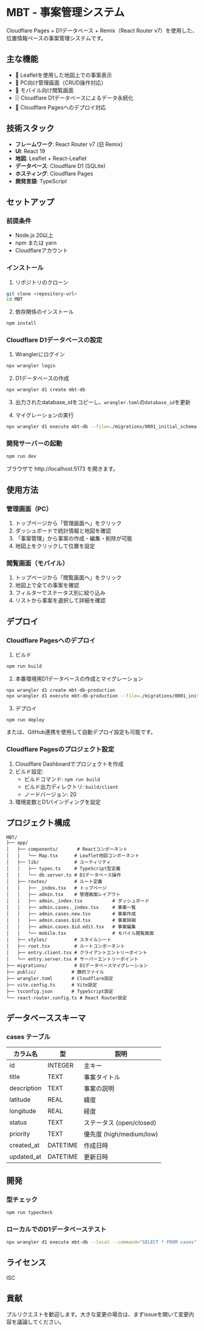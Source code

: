 # MBT - 事案管理システム

Cloudflare Pages + D1データベース + Remix（React Router v7）を使用した、位置情報ベースの事案管理システムです。

## 主な機能

- 📍 Leafletを使用した地図上での事案表示
- 💼 PC向け管理画面（CRUD操作対応）
- 📱 モバイル向け閲覧画面
- 🗄️ Cloudflare D1データベースによるデータ永続化
- 🚀 Cloudflare Pagesへのデプロイ対応

## 技術スタック

- **フレームワーク**: React Router v7 (旧 Remix)
- **UI**: React 19
- **地図**: Leaflet + React-Leaflet
- **データベース**: Cloudflare D1 (SQLite)
- **ホスティング**: Cloudflare Pages
- **開発言語**: TypeScript

## セットアップ

### 前提条件

- Node.js 20以上
- npm または yarn
- Cloudflareアカウント

### インストール

1. リポジトリのクローン
```bash
git clone <repository-url>
cd MBT
```

2. 依存関係のインストール
```bash
npm install
```

### Cloudflare D1データベースの設定

1. Wranglerにログイン
```bash
npx wrangler login
```

2. D1データベースの作成
```bash
npx wrangler d1 create mbt-db
```

3. 出力されたdatabase_idをコピーし、`wrangler.toml`の`database_id`を更新

4. マイグレーションの実行
```bash
npx wrangler d1 execute mbt-db --file=./migrations/0001_initial_schema.sql
```

### 開発サーバーの起動

```bash
npm run dev
```

ブラウザで http://localhost:5173 を開きます。

## 使用方法

### 管理画面（PC）

1. トップページから「管理画面へ」をクリック
2. ダッシュボードで統計情報と地図を確認
3. 「事案管理」から事案の作成・編集・削除が可能
4. 地図上をクリックして位置を設定

### 閲覧画面（モバイル）

1. トップページから「閲覧画面へ」をクリック
2. 地図上で全ての事案を確認
3. フィルターでステータス別に絞り込み
4. リストから事案を選択して詳細を確認

## デプロイ

### Cloudflare Pagesへのデプロイ

1. ビルド
```bash
npm run build
```

2. 本番環境用D1データベースの作成とマイグレーション
```bash
npx wrangler d1 create mbt-db-production
npx wrangler d1 execute mbt-db-production --file=./migrations/0001_initial_schema.sql
```

3. デプロイ
```bash
npm run deploy
```

または、GitHub連携を使用して自動デプロイ設定も可能です。

### Cloudflare Pagesのプロジェクト設定

1. Cloudflare Dashboardでプロジェクトを作成
2. ビルド設定:
   - ビルドコマンド: `npm run build`
   - ビルド出力ディレクトリ: `build/client`
   - ノードバージョン: 20
3. 環境変数とD1バインディングを設定

## プロジェクト構成

```
MBT/
├── app/
│   ├── components/       # Reactコンポーネント
│   │   └── Map.tsx      # Leaflet地図コンポーネント
│   ├── lib/             # ユーティリティ
│   │   ├── types.ts     # TypeScript型定義
│   │   └── db.server.ts # D1データベース操作
│   ├── routes/          # ルート定義
│   │   ├── _index.tsx   # トップページ
│   │   ├── admin.tsx    # 管理画面レイアウト
│   │   ├── admin._index.tsx           # ダッシュボード
│   │   ├── admin.cases._index.tsx     # 事案一覧
│   │   ├── admin.cases.new.tsx        # 事案作成
│   │   ├── admin.cases.$id.tsx        # 事案詳細
│   │   ├── admin.cases.$id.edit.tsx   # 事案編集
│   │   └── mobile.tsx                 # モバイル閲覧画面
│   ├── styles/          # スタイルシート
│   ├── root.tsx         # ルートコンポーネント
│   ├── entry.client.tsx # クライアントエントリーポイント
│   └── entry.server.tsx # サーバーエントリーポイント
├── migrations/          # D1データベースマイグレーション
├── public/             # 静的ファイル
├── wrangler.toml       # Cloudflare設定
├── vite.config.ts      # Vite設定
├── tsconfig.json       # TypeScript設定
└── react-router.config.ts # React Router設定
```

## データベーススキーマ

### cases テーブル

| カラム名 | 型 | 説明 |
|---------|-----|------|
| id | INTEGER | 主キー |
| title | TEXT | 事案タイトル |
| description | TEXT | 事案の説明 |
| latitude | REAL | 緯度 |
| longitude | REAL | 経度 |
| status | TEXT | ステータス (open/closed) |
| priority | TEXT | 優先度 (high/medium/low) |
| created_at | DATETIME | 作成日時 |
| updated_at | DATETIME | 更新日時 |

## 開発

### 型チェック

```bash
npm run typecheck
```

### ローカルでのD1データベーステスト

```bash
npx wrangler d1 execute mbt-db --local --command="SELECT * FROM cases"
```

## ライセンス

ISC

## 貢献

プルリクエストを歓迎します。大きな変更の場合は、まずissueを開いて変更内容を議論してください。